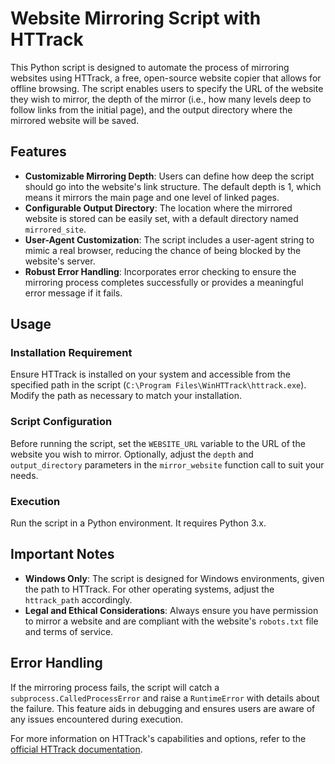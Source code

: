 # Website Mirroring Script with HTTrack

This Python script is designed to automate the process of mirroring websites using HTTrack, a free, open-source website copier that allows for offline browsing. The script enables users to specify the URL of the website they wish to mirror, the depth of the mirror (i.e., how many levels deep to follow links from the initial page), and the output directory where the mirrored website will be saved.

## Features
- **Customizable Mirroring Depth**: Users can define how deep the script should go into the website's link structure. The default depth is 1, which means it mirrors the main page and one level of linked pages.
- **Configurable Output Directory**: The location where the mirrored website is stored can be easily set, with a default directory named `mirrored_site`.
- **User-Agent Customization**: The script includes a user-agent string to mimic a real browser, reducing the chance of being blocked by the website's server.
- **Robust Error Handling**: Incorporates error checking to ensure the mirroring process completes successfully or provides a meaningful error message if it fails.

## Usage

### Installation Requirement
Ensure HTTrack is installed on your system and accessible from the specified path in the script (`C:\Program Files\WinHTTrack\httrack.exe`). Modify the path as necessary to match your installation.

### Script Configuration
Before running the script, set the `WEBSITE_URL` variable to the URL of the website you wish to mirror. Optionally, adjust the `depth` and `output_directory` parameters in the `mirror_website` function call to suit your needs.

### Execution
Run the script in a Python environment. It requires Python 3.x.

## Important Notes

- **Windows Only**: The script is designed for Windows environments, given the path to HTTrack. For other operating systems, adjust the `httrack_path` accordingly.
- **Legal and Ethical Considerations**: Always ensure you have permission to mirror a website and are compliant with the website's `robots.txt` file and terms of service.

## Error Handling

If the mirroring process fails, the script will catch a `subprocess.CalledProcessError` and raise a `RuntimeError` with details about the failure. This feature aids in debugging and ensures users are aware of any issues encountered during execution.

For more information on HTTrack's capabilities and options, refer to the [official HTTrack documentation](http://www.httrack.com/).
